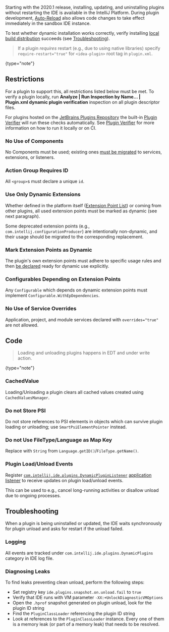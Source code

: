 [//]: # (title: Dynamic Plugins)

<!-- Copyright 2000-2020 JetBrains s.r.o. and other contributors. Use of this source code is governed by the Apache 2.0 license that can be found in the LICENSE file. -->

Starting with the 2020.1 release, installing, updating, and uninstalling plugins without restarting the IDE is available in the IntelliJ Platform.
During plugin development, [Auto-Reload](ide_development_instance.md#enabling-auto-reload) also allows code changes to take effect immediately in the sandbox IDE instance.

To test whether dynamic installation works correctly, verify installing [local build distribution](deployment.md#building-distribution) succeeds (see [Troubleshooting](#troubleshooting)). 

 >  If a plugin _requires_ restart (e.g., due to using native libraries) specify `require-restart="true"` for `<idea-plugin>` root tag in `plugin.xml`.
 >
 {type="note"}

## Restrictions

For a plugin to support this, all restrictions listed below must be met.
To verify a plugin locally, run **Analyze \| Run Inspection by Name... \| Plugin.xml dynamic plugin verification** inspection on all plugin descriptor files.

For plugins hosted on the [JetBrains Plugins Repository](https://plugins.jetbrains.com) the built-in [Plugin Verifier](https://blog.jetbrains.com/platform/2018/07/plugins-repository-now-integrates-with-the-plugin-verification-tool/) will run these checks automatically.
See [Plugin Verifier](api_changes_list.md#plugin-verifier) for more information on how to run it locally or on CI.

### No Use of Components

No Components must be used; existing ones [must be migrated](plugin_components.md) to services, extensions, or listeners.

### Action Group Requires ID

All `<group>`s must declare a unique `id`.

### Use Only Dynamic Extensions

Whether defined in the platform itself ([Extension Point List](extension_point_list.md)) or coming from other plugins, all used extension points must be marked as dynamic (see next paragraph).

Some deprecated extension points (e.g., `com.intellij.configurationProducer`) are intentionally non-dynamic, and their usage should be migrated to the corresponding replacement.

### Mark Extension Points as Dynamic

The plugin's own extension points must adhere to specific usage rules and then [be declared](plugin_extension_points.md#dynamic-extension-points) ready for dynamic use explicitly.

### Configurables Depending on Extension Points

Any `Configurable` which depends on dynamic extension points must implement `Configurable.WithEpDependencies`.

### No Use of Service Overrides

Application, project, and module services declared with `overrides="true"` are not allowed.

## Code

 >  Loading and unloading plugins happens in EDT and under write action.
 >
 {type="note"}

### CachedValue

Loading/Unloading a plugin clears all cached values created using `CachedValuesManager`.

### Do not Store PSI

Do not store references to PSI elements in objects which can survive plugin loading or unloading; use `SmartPsiElementPointer` instead.

### Do not Use FileType/Language as Map Key

Replace with `String` from `Language.getID()`/`FileType.getName()`.

### Plugin Load/Unload Events
Register [`com.intellij.ide.plugins.DynamicPluginListener`](upsource:///platform/core-impl/src/com/intellij/ide/plugins/DynamicPluginListener.kt) [application listener](plugin_listeners.md) to receive updates on plugin load/unload events.

This can be used to e.g., cancel long-running activities or disallow unload due to ongoing processes.

## Troubleshooting

When a plugin is being uninstalled or updated, the IDE waits synchronously for plugin unload and asks for restart if the unload failed.

### Logging

All events are tracked under `com.intellij.ide.plugins.DynamicPlugins` category in IDE log file.

### Diagnosing Leaks

To find leaks preventing clean unload, perform the following steps:

- Set registry key `ide.plugins.snapshot.on.unload.fail` to `true`
- Verify that IDE runs with VM parameter `-XX:+UnlockDiagnosticVMOptions`
- Open the `.hprof` snapshot generated on plugin unload, look for the plugin ID string
- Find the `PluginClassLoader` referencing the plugin ID string
- Look at references to the `PluginClassLoader` instance.
  Every one of them is a memory leak (or part of a memory leak) that needs to be resolved.